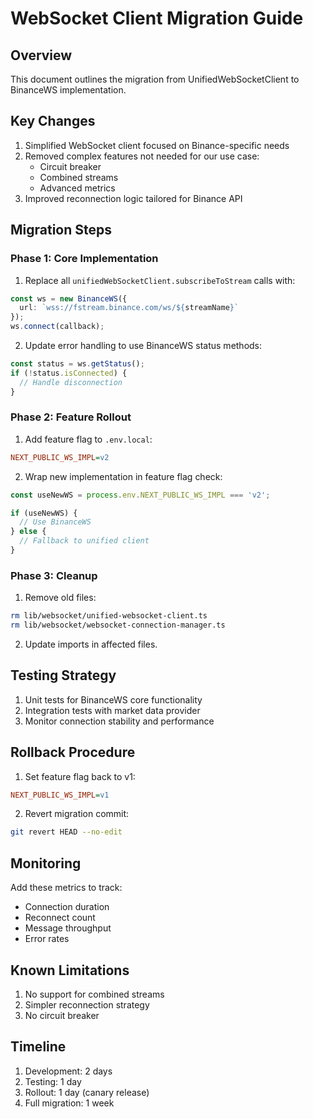 # WebSocket Client Migration Guide

## Overview
This document outlines the migration from UnifiedWebSocketClient to BinanceWS implementation.

## Key Changes
1. Simplified WebSocket client focused on Binance-specific needs
2. Removed complex features not needed for our use case:
   - Circuit breaker
   - Combined streams
   - Advanced metrics
3. Improved reconnection logic tailored for Binance API

## Migration Steps

### Phase 1: Core Implementation
1. Replace all `unifiedWebSocketClient.subscribeToStream` calls with:
```typescript
const ws = new BinanceWS({ 
  url: `wss://fstream.binance.com/ws/${streamName}`
});
ws.connect(callback);
```

2. Update error handling to use BinanceWS status methods:
```typescript
const status = ws.getStatus();
if (!status.isConnected) {
  // Handle disconnection
}
```

### Phase 2: Feature Rollout
1. Add feature flag to `.env.local`:
```ini
NEXT_PUBLIC_WS_IMPL=v2
```

2. Wrap new implementation in feature flag check:
```typescript
const useNewWS = process.env.NEXT_PUBLIC_WS_IMPL === 'v2';

if (useNewWS) {
  // Use BinanceWS
} else {
  // Fallback to unified client
}
```

### Phase 3: Cleanup
1. Remove old files:
```bash
rm lib/websocket/unified-websocket-client.ts
rm lib/websocket/websocket-connection-manager.ts
```

2. Update imports in affected files.

## Testing Strategy
1. Unit tests for BinanceWS core functionality
2. Integration tests with market data provider
3. Monitor connection stability and performance

## Rollback Procedure
1. Set feature flag back to v1:
```ini
NEXT_PUBLIC_WS_IMPL=v1
```

2. Revert migration commit:
```bash
git revert HEAD --no-edit
```

## Monitoring
Add these metrics to track:
- Connection duration
- Reconnect count
- Message throughput
- Error rates

## Known Limitations
1. No support for combined streams
2. Simpler reconnection strategy
3. No circuit breaker

## Timeline
1. Development: 2 days
2. Testing: 1 day
3. Rollout: 1 day (canary release)
4. Full migration: 1 week
